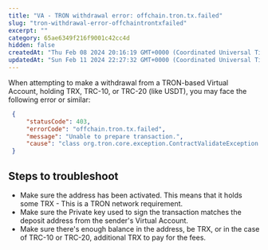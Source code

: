 ```yaml
---
title: "VA - TRON withdrawal error: offchain.tron.tx.failed"
slug: "tron-withdrawal-error-offchaintrontxfailed"
excerpt: ""
category: 65ae6349f216f9001c42cc4d
hidden: false
createdAt: "Thu Feb 08 2024 20:16:19 GMT+0000 (Coordinated Universal Time)"
updatedAt: "Sun Feb 11 2024 22:27:32 GMT+0000 (Coordinated Universal Time)"
---
```

When attempting to make a withdrawal from a TRON-based Virtual Account, holding TRX, TRC-10, or TRC-20 (like USDT), you may face the following error or similar:

```json JSON
 {
     "statusCode": 403,
     "errorCode": "offchain.tron.tx.failed",
     "message": "Unable to prepare transaction.",
     "cause": "class org.tron.core.exception.ContractValidateException : Validate TransferContract error, no OwnerAccount."
 }
```

## Steps to troubleshoot

- Make sure the address has been activated. This means that it holds some TRX - This is a TRON network requirement.
- Make sure the Private key used to sign the transaction matches the deposit address from the sender's Virtual Account.
- Make sure there's enough balance in the address, be TRX, or in the case of TRC-10 or TRC-20, additional TRX to pay for the fees.
